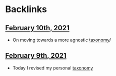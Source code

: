 
# Backlinks
## [February 10th, 2021](<February 10th, 2021.md>)
- On moving towards a more agnostic [taxonomy](<taxonomy.md>)/

## [February 9th, 2021](<February 9th, 2021.md>)
- Today I revised my personal [taxonomy](<taxonomy.md>)

